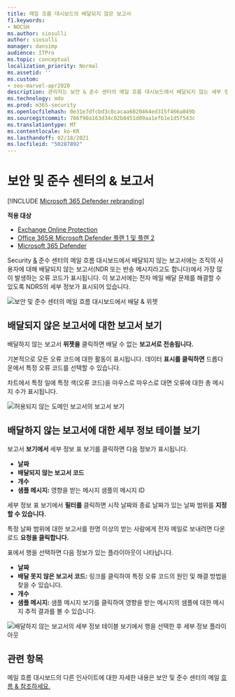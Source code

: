 ```yaml
---
title: 메일 흐름 대시보드의 배달되지 않은 보고서
f1.keywords:
- NOCSH
ms.author: siosulli
author: siosulli
manager: dansimp
audience: ITPro
ms.topic: conceptual
localization_priority: Normal
ms.assetid: ''
ms.custom:
- seo-marvel-apr2020
description: 관리자는 보안 & 준수 센터의 메일 흐름 대시보드에서 배달되지 않는 세부 정보 보고서를 사용하여 조직의 보낸 사람으로부터 배달되지 않는 보고서(NDR 또는 반송 메시지라고도 알려)에서 가장 자주 발생하는 오류 코드를 모니터링하는 방법을 배울 수 있습니다.
ms.technology: mdo
ms.prod: m365-security
ms.openlocfilehash: 0e31e7dfcbd3c0cacaa6020464ed315f466a849b
ms.sourcegitcommit: 786f90a163d34c02b8451d09aa1efb1e1d5f543c
ms.translationtype: MT
ms.contentlocale: ko-KR
ms.lasthandoff: 02/18/2021
ms.locfileid: "50287892"
---
```

# <a name="non-delivery-report-in-the-security--compliance-center"></a>보안 및 준수 센터의 & 보고서

[!INCLUDE [Microsoft 365 Defender rebranding](../includes/microsoft-defender-for-office.md)]

**적용 대상**
- [Exchange Online Protection](exchange-online-protection-overview.md)
- [Office 365용 Microsoft Defender 플랜 1 및 플랜 2](office-365-atp.md)
- [Microsoft 365 Defender](../mtp/microsoft-threat-protection.md)

Security  [&](https://protection.office.com) 준수 센터의 메일 흐름 대시보드에서 배달되지 않는 보고서에는 조직의 사용자에 대해 배달되지 않는 보고서(NDR 또는 반송 메시지라고도 합니다)에서 가장 많이 발생하는 오류 코드가 표시됩니다. [](mail-flow-insights-v2.md) 이 보고서에는 전자 메일 배달 문제를 해결할 수 있도록 NDRS의 세부 정보가 표시되어 있습니다.

![보안 및 준수 센터의 메일 흐름 대시보드에서 배달 & 위젯](../../media/mfi-non-delivery-report-widget.png)

## <a name="report-view-for-the-non-delivery-report"></a>배달되지 않은 보고서에 대한 보고서 보기

배달하지 않는 보고서 **위젯을** 클릭하면 배달 수 없는 **보고서로 전송됩니다.**

기본적으로 모든 오류 코드에 대한 활동이 표시됩니다. 데이터 **표시를 클릭하면** 드롭다운에서 특정 오류 코드를 선택할 수 있습니다.

차트에서 특정 일에 특정 색(오류 코드)을 마우스로 마우스로 대면 오류에 대한 총 메시지 수가 표시됩니다.

![허용되지 않는 도메인 보고서의 보고서 보기](../../media/mfi-non-delivery-report-overview-view.png)

## <a name="details-table-view-for-the-non-delivery-report"></a>배달하지 않는 보고서에 대한 세부 정보 테이블 보기

보고서 **보기에서** 세부 정보 표 보기를 클릭하면 다음 정보가 표시됩니다.

- **날짜**
- **배달되지 않는 보고서 코드**
- **개수**
- **샘플 메시지:** 영향을 받는 메시지 샘플의 메시지 ID

세부 정보 표 보기에서 **필터를** 클릭하면 시작 날짜와  종료 날짜가 있는 날짜 범위를 **지정할 수 있습니다.**

특정 날짜 범위에 대한 보고서를 한명 이상의 받는 사람에게 전자 메일로 보내려면 다운로드 **요청을 클릭합니다.**

표에서 행을 선택하면 다음 정보가 있는 플라이아웃이 나타납니다.

- **날짜**
- **배달 못지 않은 보고서 코드:** 링크를 클릭하여 특정 오류 코드의 원인 및 해결 방법을 찾을 수 있습니다.
- **개수**
- **샘플 메시지:** 샘플  메시지 보기를 클릭하여 [](message-trace-scc.md) 영향을 받는 메시지의 샘플에 대한 메시지 추적 결과를 볼 수 있습니다.

![배달하지 않는 보고서의 세부 정보 테이블 보기에서 행을 선택한 후 세부 정보 플라이아웃](../../media/mfi-non-delivery-report-details-flyout.png)

## <a name="related-topics"></a>관련 항목

메일 흐름 대시보드의 다른 인사이트에 대한 자세한 내용은 보안 및 준수 센터의 메일 [흐름 & 참조하세요.](mail-flow-insights-v2.md)
